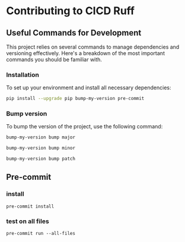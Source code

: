 # Contributing to CICD Ruff

## Useful Commands for Development

This project relies on several commands to manage dependencies and versioning
effectively. Here's a breakdown of the most important commands you should be familiar
with.

### Installation

To set up your environment and install all necessary dependencies:

```sh
pip install --upgrade pip bump-my-version pre-commit
```

### Bump version

To bump the version of the project, use the following command:

```sh
bump-my-version bump major
```

```sh
bump-my-version bump minor
```

```sh
bump-my-version bump patch
```

## Pre-commit

### install

```shell
pre-commit install
```

### test on all files

```shell
pre-commit run --all-files
```
